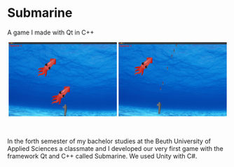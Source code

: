 # Submarine
A game I made with Qt in C++

<p align="center">
    <img src="./doc/screenshot1.png"  width="49%" height="49%">
    <img src="./doc/screenshot2.png"  width="49%" height="49%">
</p>
<br/>

In the forth semester of my bachelor studies at the Beuth University of Applied Sciences a classmate and I developed our very first game with the framework Qt and C++ called Submarine. We used Unity with C#.
